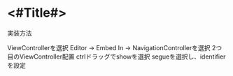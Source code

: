 #  <#Title#>

実装方法

 ViewControllerを選択
 Editor → Embed In → NavigationControllerを選択
 2つ目のViewController配置
 ctrlドラッグでshowを選択
 segueを選択し、identifierを設定
 

